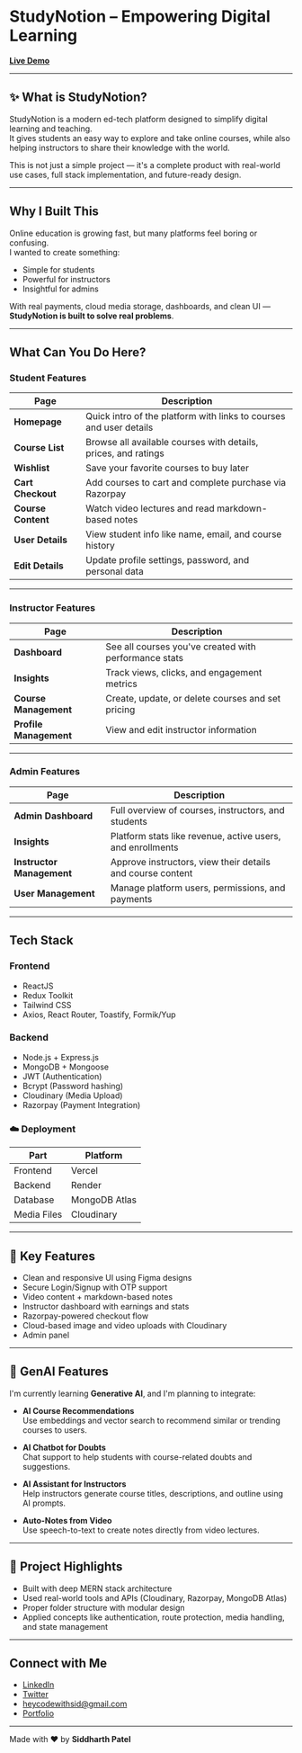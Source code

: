 # StudyNotion – Empowering Digital Learning

<a href="https://coursify-three.vercel.app/" target="_blank"><strong>Live Demo</strong></a><br>

---

## ✨ What is StudyNotion?

StudyNotion is a modern ed-tech platform designed to simplify digital learning and teaching.  
It gives students an easy way to explore and take online courses, while also helping instructors to share their knowledge with the world.

This is not just a simple project — it's a complete product with real-world use cases, full stack implementation, and future-ready design.

---

## Why I Built This

Online education is growing fast, but many platforms feel boring or confusing.  
I wanted to create something:
- Simple for students  
- Powerful for instructors  
- Insightful for admins

With real payments, cloud media storage, dashboards, and clean UI — **StudyNotion is built to solve real problems**.

---

## What Can You Do Here?

### Student Features

| Page              | Description |
|------------------|-------------|
| **Homepage**      | Quick intro of the platform with links to courses and user details |
| **Course List**   | Browse all available courses with details, prices, and ratings |
| **Wishlist**      | Save your favorite courses to buy later |
| **Cart Checkout** | Add courses to cart and complete purchase via Razorpay |
| **Course Content**| Watch video lectures and read markdown-based notes |
| **User Details**  | View student info like name, email, and course history |
| **Edit Details**  | Update profile settings, password, and personal data |

---

### Instructor Features

| Page                   | Description |
|------------------------|-------------|
| **Dashboard**          | See all courses you've created with performance stats |
| **Insights**           | Track views, clicks, and engagement metrics |
| **Course Management**  | Create, update, or delete courses and set pricing |
| **Profile Management** | View and edit instructor information |

---

### Admin Features

| Page                    | Description |
|-------------------------|-------------|
| **Admin Dashboard**     | Full overview of courses, instructors, and students |
| **Insights**            | Platform stats like revenue, active users, and enrollments |
| **Instructor Management** | Approve instructors, view their details and course content |
| **User Management**     | Manage platform users, permissions, and payments |

---

## Tech Stack

### Frontend
- ReactJS
- Redux Toolkit
- Tailwind CSS
- Axios, React Router, Toastify, Formik/Yup

### Backend
- Node.js + Express.js
- MongoDB + Mongoose
- JWT (Authentication)
- Bcrypt (Password hashing)
- Cloudinary (Media Upload)
- Razorpay (Payment Integration)

### ☁️ Deployment
| Part        | Platform       |
|-------------|----------------|
| Frontend    | Vercel         |
| Backend     | Render         |
| Database    | MongoDB Atlas  |
| Media Files | Cloudinary     |

---

## 🔑 Key Features

- Clean and responsive UI using Figma designs
- Secure Login/Signup with OTP support
- Video content + markdown-based notes
- Instructor dashboard with earnings and stats
- Razorpay-powered checkout flow
- Cloud-based image and video uploads with Cloudinary
- Admin panel

---

## 🤖  GenAI Features

I'm currently learning **Generative AI**, and I'm planning to integrate:

- **AI Course Recommendations**  
  Use embeddings and vector search to recommend similar or trending courses to users.

- **AI Chatbot for Doubts**  
  Chat support to help students with course-related doubts and suggestions.

- **AI Assistant for Instructors**  
  Help instructors generate course titles, descriptions, and outline using AI prompts.

- **Auto-Notes from Video**  
  Use speech-to-text to create notes directly from video lectures.

---

## 🌟 Project Highlights

- Built with deep MERN stack architecture
- Used real-world tools and APIs (Cloudinary, Razorpay, MongoDB Atlas)
- Proper folder structure with modular design
- Applied concepts like authentication, route protection, media handling, and state management

---


## Connect with Me

- <a href="https://www.linkedin.com/in/siddharth-patel-b1ba53270/" target="_blank">LinkedIn</a>
- <a href="https://x.com/Siddharth0693" target="_blank">Twitter</a>
- <a href="mailto:heycodewithsid@gmail.com" target="_blank">heycodewithsid@gmail.com</a>
- <a href="https://siddharth-genai.vercel.app/" target="_blank">Portfolio</a>

---

Made with ❤️ by **Siddharth Patel**
